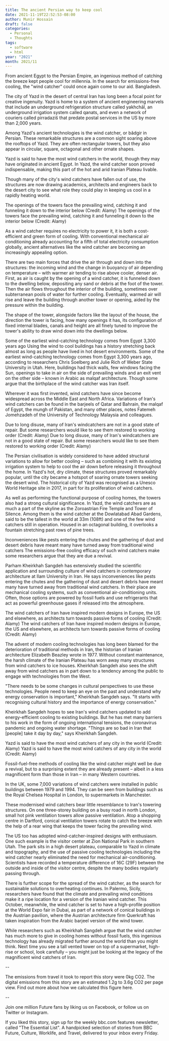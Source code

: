 ```yaml
---
title: The ancient Persian way to keep cool
date: 2021-11-19T22:52:53-08:00
author: Munir Hossain
draft: false
categories:
  - Personal
  - Thoughts
tags:
  - software
  - html
year: "2021"
month: 2021/11
---
```

From ancient Egypt to the Persian Empire, an ingenious method of catching the breeze kept people cool for millennia. In the search for emissions-free cooling, the "wind catcher" could once again come to our aid. Bangladesh.

<!--more-->

The city of Yazd in the desert of central Iran has long been a focal point for creative ingenuity. Yazd is home to a system of ancient engineering marvels that include an underground refrigeration structure called yakhchāl, an underground irrigation system called qanats, and even a network of couriers called pirradaziš that predate postal services in the US by more than 2,000 years.

Among Yazd's ancient technologies is the wind catcher, or bâdgir in Persian. These remarkable structures are a common sight soaring above the rooftops of Yazd. They are often rectangular towers, but they also appear in circular, square, octagonal and other ornate shapes.

Yazd is said to have the most wind catchers in the world, though they may have originated in ancient Egypt. In Yazd, the wind catcher soon proved indispensable, making this part of the hot and arid Iranian Plateau livable.

Though many of the city's wind catchers have fallen out of use, the structures are now drawing academics, architects and engineers back to the desert city to see what role they could play in keeping us cool in a rapidly heating world.

The openings of the towers face the prevailing wind, catching it and funneling it down to the interior below (Credit: Alamy)
The openings of the towers face the prevailing wind, catching it and funneling it down to the interior below (Credit: Alamy)

As a wind catcher requires no electricity to power it, it is both a cost-efficient and green form of cooling. With conventional mechanical air conditioning already accounting for a fifth of total electricity consumption globally, ancient alternatives like the wind catcher are becoming an increasingly appealing option.

There are two main forces that drive the air through and down into the structures: the incoming wind and the change in buoyancy of air depending on temperature – with warmer air tending to rise above cooler, denser air. First, as air is caught by the opening of a wind catcher, it is funneled down to the dwelling below, depositing any sand or debris at the foot of the tower. Then the air flows throughout the interior of the building, sometimes over subterranean pools of water for further cooling. Eventually, warmed air will rise and leave the building through another tower or opening, aided by the pressure within the building.

The shape of the tower, alongside factors like the layout of the house, the direction the tower is facing, how many openings it has, its configuration of fixed internal blades, canals and height are all finely tuned to improve the tower's ability to draw wind down into the dwellings below.

Some of the earliest wind-catching technology comes from Egypt 3,300 years ago
Using the wind to cool buildings has a history stretching back almost as long as people have lived in hot desert environments. Some of the earliest wind-catching technology comes from Egypt 3,300 years ago, according to researchers Chris Soelberg and Julie Rich of Weber State University in Utah. Here, buildings had thick walls, few windows facing the Sun, openings to take in air on the side of prevailing winds and an exit vent on the other side – known in Arabic as malqaf architecture. Though some argue that the birthplace of the wind catcher was Iran itself.

Wherever it was first invented, wind catchers have since become widespread across the Middle East and North Africa. Variations of Iran's wind catchers can be found in the barjeels of Qatar and Bahrain, the malqaf of Egypt, the mungh of Pakistan, and many other places, notes Fatemeh Jomehzadeh of the University of Technology Malaysia and colleagues.

Due to long disuse, many of Iran's windcatchers are not in a good state of repair. But some researchers would like to see them restored to working order (Credit: Alamy)
Due to long disuse, many of Iran's windcatchers are not in a good state of repair. But some researchers would like to see them restored to working order (Credit: Alamy)

The Persian civilisation is widely considered to have added structural variations to allow for better cooling – such as combining it with its existing irrigation system to help to cool the air down before releasing it throughout the home. In Yazd's hot, dry climate, these structures proved remarkably popular, until the city became a hotspot of soaring ornate towers seeking the desert wind. The historical city of Yazd was recognised as a Unesco World Heritage site in 2017, in part for its proliferation of wind catchers.

As well as performing the functional purpose of cooling homes, the towers also had a strong cultural significance. In Yazd, the wind catchers are as much a part of the skyline as the Zoroastrian Fire Temple and Tower of Silence. Among them is the wind catcher at the Dowlatabad Abad Gardens, said to be the tallest in the world at 33m (108ft) and one of the few wind catchers still in operation. Housed in an octagonal building, it overlooks a fountain stretching past rows of pine trees.

Inconveniences like pests entering the chutes and the gathering of dust and desert debris have meant many have turned away from traditional wind catchers
The emissions-free cooling efficacy of such wind catchers make some researchers argue that they are due a revival.

Parham Kheirkhah Sangdeh has extensively studied the scientific application and surrounding culture of wind catchers in contemporary architecture at Ilam University in Iran. He says inconveniences like pests entering the chutes and the gathering of dust and desert debris have meant many have turned away from traditional wind catchers. In their place are mechanical cooling systems, such as conventional air-conditioning units. Often, those options are powered by fossil fuels and use refrigerants that act as powerful greenhouse gases if released into the atmosphere.

The wind catchers of Iran have inspired modern designs in Europe, the US and elsewhere, as architects turn towards passive forms of cooling (Credit: Alamy)
The wind catchers of Iran have inspired modern designs in Europe, the US and elsewhere, as architects turn towards passive forms of cooling (Credit: Alamy)

The advent of modern cooling technologies has long been blamed for the deterioration of traditional methods in Iran, the historian of Iranian architecture Elizabeth Beazley wrote in 1977. Without constant maintenance, the harsh climate of the Iranian Plateau has worn away many structures from wind catchers to ice houses. Kheirkhah Sangdeh also sees the shift away from wind catchers as in part down to a tendency among the public to engage with technologies from the West.

"There needs to be some changes in cultural perspectives to use these technologies. People need to keep an eye on the past and understand why energy conservation is important," Kheirkhah Sangdeh says. "It starts with recognising cultural history and the importance of energy conservation."

Kheirkhah Sangdeh hopes to see Iran's wind catchers updated to add energy-efficient cooling to existing buildings. But he has met many barriers to his work in the form of ongoing international tensions, the coronavirus pandemic and ongoing water shortage. "Things are so bad in Iran that \[people] take it day by day," says Kheirkhah Sangdeh.

Yazd is said to have the most wind catchers of any city in the world (Credit: Alamy)
Yazd is said to have the most wind catchers of any city in the world (Credit: Alamy)

Fossil-fuel-free methods of cooling like the wind catcher might well be due a revival, but to a surprising extent they are already present – albeit in a less magnificent form than those in Iran – in many Western countries.

In the UK, some 7,000 variations of wind catchers were installed in public buildings between 1979 and 1994. They can be seen from buildings such as the Royal Chelsea Hospital in London, to supermarkets in Manchester.

These modernised wind catchers bear little resemblance to Iran's towering structures. On one three-storey building on a busy road in north London, small hot pink ventilation towers allow passive ventilation. Atop a shopping centre in Dartford, conical ventilation towers rotate to catch the breeze with the help of a rear wing that keeps the tower facing the prevailing wind.

The US too has adopted wind-catcher-inspired designs with enthusiasm. One such example is the visitor center at Zion National Park in southern Utah. The park sits in a high desert plateau, comparable to Yazd in climate and topography, and the use of passive cooling technologies including the wind catcher nearly eliminated the need for mechanical air-conditioning. Scientists have recorded a temperature difference of 16C (29F) between the outside and inside of the visitor centre, despite the many bodies regularly passing through.

There is further scope for the spread of the wind catcher, as the search for sustainable solutions to overheating continues. In Palermo, Sicily, researchers have found that the climate and prevailing wind conditions make it a ripe location for a version of the Iranian wind catcher. This October, meanwhile, the wind catcher is set to have a high-profile position at the World Expo fair in Dubai, as part of a network of conical buildings in the Austrian pavilion, where the Austrian architecture firm Querkraft has taken inspiration from the Arabic barjeel version of the wind tower.

While researchers such as Kheirkhah Sangdeh argue that the wind catcher has much more to give in cooling homes without fossil fuels, this ingenious technology has already migrated further around the world than you might think. Next time you see a tall vented tower on top of a supermarket, high-rise or school, look carefully – you might just be looking at the legacy of the magnificent wind catchers of Iran.

\--

The emissions from travel it took to report this story were 0kg CO2. The digital emissions from this story are an estimated 1.2g to 3.6g CO2 per page view. Find out more about how we calculated this figure here.

\--

Join one million Future fans by liking us on Facebook, or follow us on Twitter or Instagram.

If you liked this story, sign up for the weekly bbc.com features newsletter, called "The Essential List". A handpicked selection of stories from BBC Future, Culture, Worklife, and Travel, delivered to your inbox every Friday.